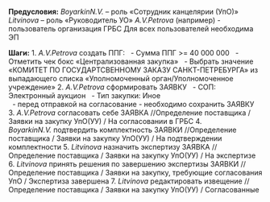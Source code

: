 
**Предусловия:**
_BoyarkinN.V._ – роль «Сотрудник канцелярии (УпО)»
_Litvinova_ – роль «Руководитель УО»
_A.V.Petrova_ (например) - пользователь организация ГРБС
Для всех пользователей необходима ЭП

**Шаги:**
1. _A.V.Petrova_ создать ППГ:
  - Сумма ППГ >= 40 000 000
  - Отметить чек бокс «Централизованная закупка»
  - Выбрать значение «КОМИТЕТ ПО ГОСУДАРТСВЕННОМУ ЗАКАЗУ САНКТ-ПЕТРЕБУРГА» из выпадающего списка «Уполномоченный орган/Уполномоченное учреждение»
2. _A.V.Petrova_ сформировать ЗАЯВКУ
  - СОП: Электронный аукцион
  - Тип закупки: Иное  
  - перед отправкой на согласование - необходимо сохранить ЗАЯВКУ
3. _A.V.Petrova_ согласовать себе ЗАЯВКА 
  //Определение поставщика / Заявки на закупку УпО(УУ) / На согласовании в ГРБС
4. _BoyarkinN.V._ подтвердить комплектность ЗАЯВКИ 
 //Определение поставщика / Заявки на закупку УпО(УУ) / На подтверждении комплектности
5. _Litvinova_ назначить экспертизу ЗАЯВКА
 //Определение поставщика / Заявки на закупку УпО(УУ) / На экспертизе
6. _Litvinova_ принять решения по завершению экспертизы ЗАЯВКИ
  //Определение поставщика / Заявки на закупку, требующие согласования УпО / Экспертиза завершена
7. _Litvinova_ редактировать извещение
  //Определение поставщика / Заявки на закупку УпО(УУ) / Согласованные